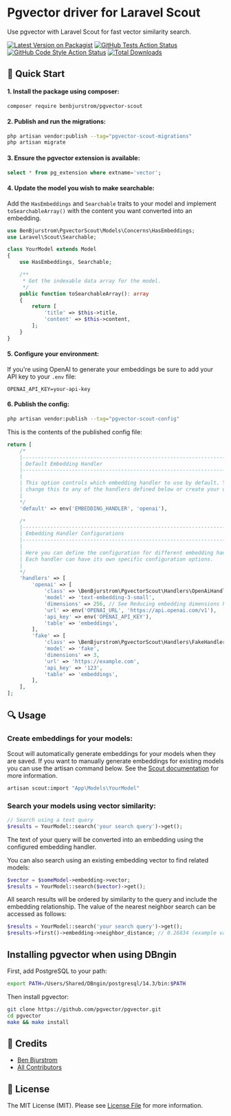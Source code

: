 # Pgvector driver for Laravel Scout

Use pgvector with Laravel Scout for fast vector similarity search.

[![Latest Version on Packagist](https://img.shields.io/packagist/v/benbjurstrom/pgvector-scout.svg?style=flat-square)](https://packagist.org/packages/benbjurstrom/pgvector-scout)
[![GitHub Tests Action Status](https://img.shields.io/github/actions/workflow/status/benbjurstrom/pgvector-scout/run-tests.yml?branch=main&label=tests&style=flat-square)](https://github.com/benbjurstrom/pgvector-scout/actions?query=workflow%3Arun-tests+branch%3Amain)
[![GitHub Code Style Action Status](https://img.shields.io/github/actions/workflow/status/benbjurstrom/pgvector-scout/fix-php-code-style-issues.yml?branch=main&label=code%20style&style=flat-square)](https://github.com/benbjurstrom/pgvector-scout/actions?query=workflow%3A"Fix+PHP+code+style+issues"+branch%3Amain)
[![Total Downloads](https://img.shields.io/packagist/dt/benbjurstrom/pgvector-scout.svg?style=flat-square)](https://packagist.org/packages/benbjurstrom/pgvector-scout)

## 🚀 Quick Start

#### 1. Install the package using composer:
```bash
composer require benbjurstrom/pgvector-scout
```

#### 2. Publish and run the migrations:
```bash
php artisan vendor:publish --tag="pgvector-scout-migrations"
php artisan migrate
```

#### 3. Ensure the pgvector extension is available:
```sql
select * from pg_extension where extname='vector';
```

#### 4. Update the model you wish to make searchable:
Add the `HasEmbeddings` and `Searchable` traits to your model and implement `toSearchableArray()` with the content you want converted into an embedding.

```php
use BenBjurstrom\PgvectorScout\Models\Concerns\HasEmbeddings;
use Laravel\Scout\Searchable;

class YourModel extends Model
{
    use HasEmbeddings, Searchable;

    /**
     * Get the indexable data array for the model.
     */
    public function toSearchableArray(): array
    {
        return [
            'title' => $this->title,
            'content' => $this->content,
        ];
    }
}
```

#### 5. Configure your environment:
If you're using OpenAI to generate your embeddings be sure to add your API key to your `.env` file:
```env
OPENAI_API_KEY=your-api-key
```

#### 6. Publish the config:
```bash
php artisan vendor:publish --tag="pgvector-scout-config"
```

This is the contents of the published config file:

```php
return [
    /*
    |--------------------------------------------------------------------------
    | Default Embedding Handler
    |--------------------------------------------------------------------------
    |
    | This option controls which embedding handler to use by default. You can
    | change this to any of the handlers defined below or create your own.
    |
    */
    'default' => env('EMBEDDING_HANDLER', 'openai'),

    /*
    |--------------------------------------------------------------------------
    | Embedding Handler Configurations
    |--------------------------------------------------------------------------
    |
    | Here you can define the configuration for different embedding handlers.
    | Each handler can have its own specific configuration options.
    |
    */
    'handlers' => [
        'openai' => [
            'class' => \BenBjurstrom\PgvectorScout\Handlers\OpenAiHandler::class,
            'model' => 'text-embedding-3-small',
            'dimensions' => 256, // See Reducing embedding dimensions https://platform.openai.com/docs/guides/embeddings#use-cases
            'url' => env('OPENAI_URL', 'https://api.openai.com/v1'),
            'api_key' => env('OPENAI_API_KEY'),
            'table' => 'embeddings',
        ],
        'fake' => [
            'class' => \BenBjurstrom\PgvectorScout\Handlers\FakeHandler::class,
            'model' => 'fake',
            'dimensions' => 3,
            'url' => 'https://example.com',
            'api_key' => '123',
            'table' => 'embeddings',
        ],
    ],
];
```

## 🔍 Usage

### Create embeddings for your models:
Scout will automatically generate embeddings for your models when they are saved. If you want to manually generate embeddings for existing models you can use the artisan command below. See the [Scout documentation](https://laravel.com/docs/8.x/scout) for more information.

```bash
artisan scout:import "App\Models\YourModel"
```

### Search your models using vector similarity:
```php
// Search using a text query
$results = YourModel::search('your search query')->get();
```

The text of your query will be converted into an embedding using the configured embedding handler.

You can also search using an existing embedding vector to find related models:
```php
$vector = $someModel->embedding->vector;
$results = YourModel::search($vector)->get();
```

All search results will be ordered by similarity to the query and include the embedding relationship. The value of the nearest neighbor search can be accessed as follows:
```php
$results = YourModel::search('your search query')->get();
$results->first()->embedding->neighbor_distance; // 0.26834 (example value)
```

## Installing pgvector when using DBngin
First, add PostgreSQL to your path:
```bash
export PATH=/Users/Shared/DBngin/postgresql/14.3/bin:$PATH
```

Then install pgvector:
```bash
git clone https://github.com/pgvector/pgvector.git
cd pgvector
make && make install
```

## 👏 Credits

- [Ben Bjurstrom](https://github.com/benbjurstrom)
- [All Contributors](../../contributors)

## 📝 License

The MIT License (MIT). Please see [License File](LICENSE.md) for more information.
